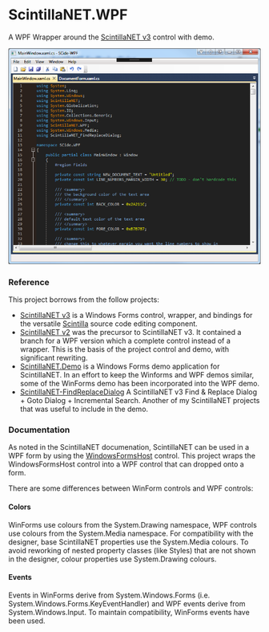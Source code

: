 # ScintillaNET.WPF
A WPF Wrapper around the [ScintillaNET v3](https://github.com/jacobslusser/ScintillaNET) control with demo.

![S Cide.W P F](RuC.WPF/Images/SCide.WPF.png)

### Reference

This project borrows from the follow projects:

* [ScintillaNET v3](https://github.com/jacobslusser/ScintillaNET) is a Windows Forms control, wrapper, and bindings for the versatile [Scintilla](http://www.scintilla.org/) source code editing component.
* [ScintillaNET v2](https://scintillanet.codeplex.com) was the precursor to ScintillaNET v3. It contained a branch for a WPF version which a complete control instead of a wrapper. This is the basis of the project control and demo, with significant rewriting.
* [ScintillaNET.Demo](https://github.com/hgupta9/ScintillaNET.Demo) is a Windows Forms demo application for ScintillaNET. In an effort to keep the Winforms and WPF demos similar, some of the WinForms demo has been incorporated into the WPF demo.
* [ScintillaNET-FindReplaceDialog](https://github.com/Stumpii/ScintillaNET-FindReplaceDialog) A ScintillaNET v3 Find & Replace Dialog + Goto Dialog + Incremental Search. Another of my ScintillaNET projects that was useful to include in the demo.

### Documentation

As noted in the ScintillaNET documenation, ScintillaNET can be used in a WPF form by using the <a href="https://msdn.microsoft.com/en-us/library/system.windows.forms.integration.windowsformshost(v=vs.110).aspx">WindowsFormsHost</a> control. This project wraps the WindowsFormsHost control into a WPF control that can dropped onto a form.

There are some differences between WinForm controls and WPF controls:

#### Colors

WinForms use colours from the System.Drawing namespace, WPF controls use colours from the System.Media namespace. For compatibility with the designer, base ScintillaNET properties use the System.Media colours. To avoid reworking of nested property classes (like Styles) that are not shown in the designer, colour properties use System.Drawing colours.

#### Events

Events in WinForms derive from System.Windows.Forms (i.e. System.Windows.Forms.KeyEventHandler) and WPF events derive from System.Windows.Input. To maintain compatibility, WinForms events have been used.